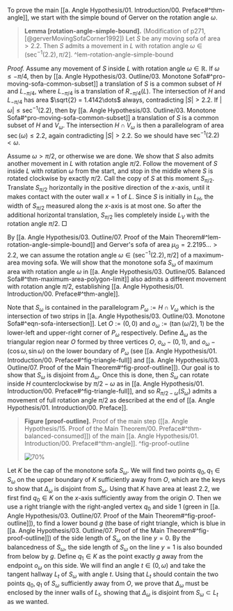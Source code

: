 To prove the main [[a. Angle Hypothesis/01. Introduction/00. Preface#^thm-angle]], we start with the simple bound of Gerver on the rotation angle $\omega$.

> __Lemma [rotation-angle-simple-bound].__ (Modification of p271, [@gerverMovingSofaCorner1992]) Let $S$ be any moving sofa of area $> 2.2$. Then $S$ admits a movement in $L$ with rotation angle $\omega \in (\sec^{-1}(2.2) , \pi/2]$. ^lem-rotation-angle-simple-bound

_Proof._ Assume any movement of $S$ inside $L$ with rotation angle $\omega \in \mathbb{R}$. If $\omega \leq -\pi/4$, then by [[a. Angle Hypothesis/03. Outline/03. Monotone Sofa#^pro-moving-sofa-common-subset]] a translation of $S$ is a common subset of $H$ and $L_{-\pi/4}$, where $L_{-\pi/4}$ is a translation of $R_{-\pi/4}(L)$. The intersection of $H$ and $L_{-\pi/4}$ has area $\sqrt{2} = 1.4142\dots$ always, contradicting $|S| > 2.2$. If $|\omega| \leq \sec^{-1}(2.2)$, then by [[a. Angle Hypothesis/03. Outline/03. Monotone Sofa#^pro-moving-sofa-common-subset]] a translation of $S$ is a common subset of $H$ and $V_\omega$. The intersection $H \cap V_\omega$ is then a parallelogram of area $\sec(\omega) \leq 2.2$, again contradicting $|S| > 2.2$. So we should have $\sec^{-1}(2.2) < \omega$.

Assume $\omega > \pi/2$, or otherwise we are done. We show that $S$ also admits another movement in $L$ with rotation angle $\pi/2$. Follow the movement of $S$ inside $L$ with rotation $\omega$ from the start, and stop in the middle where $S$ is rotated clockwise by exactly $\pi/2$. Call the copy of $S$ at this moment $S_{\pi/2}$. Translate $S_{\pi/2}$ horizontally in the positive direction of the $x$-axis, until it makes contact with the outer wall $x=1$ of $L$. Since $S$ is initially in $L_H$, the width of $S_{\pi/2}$ measured along the $x$-axis is at most one. So after the additional horizontal translation, $S_{\pi/2}$ lies completely inside $L_V$ with the rotation angle $\pi/2$. □

By [[a. Angle Hypothesis/03. Outline/07. Proof of the Main Theorem#^lem-rotation-angle-simple-bound]] and Gerver's sofa of area $\mu_G = 2.2195\dots > 2.2$, we can assume the rotation angle $\omega \in (\sec^{-1}(2.2), \pi/2]$ of a maximum-area moving sofa. We will show that the monotone sofa $S_\omega$ of maximum area with rotation angle $\omega$ in [[a. Angle Hypothesis/03. Outline/05. Balanced Sofa#^thm-maximum-area-polygon-limit]] also admits a different movement with rotation angle $\pi/2$, establishing [[a. Angle Hypothesis/01. Introduction/00. Preface#^thm-angle]].

Note that $S_\omega$ is contained in the parallelogram $P_\omega := H \cap V_\omega$ which is the intersection of two strips in [[a. Angle Hypothesis/03. Outline/03. Monotone Sofa#^eqn-sofa-intersection]]. Let $O := (0, 0)$ and $o_\omega := (\tan(\omega/2), 1)$ be the lower-left and upper-right corner of $P_\omega$ respectively. Define $\Delta_\omega$ as the triangular region near $O$ formed by three vertices $O$, $o_\omega - (0, 1)$, and $o_\omega - (\cos \omega, \sin \omega)$ on the lower boundary of $P_\omega$ (see [[a. Angle Hypothesis/01. Introduction/00. Preface#^fig-triangle-full]] and [[a. Angle Hypothesis/03. Outline/07. Proof of the Main Theorem#^fig-proof-outline]]). Our goal is to show that $S_\omega$ is disjoint from $\Delta_\omega$. Once this is done, then $S_\omega$ can rotate inside $H$ counterclockwise by $\pi/2-\omega$ as in [[a. Angle Hypothesis/01. Introduction/00. Preface#^fig-triangle-full]], and so $R_{\pi/2-\omega}(S_\omega)$ admits a movement of full rotation angle $\pi/2$ as described at the end of [[a. Angle Hypothesis/01. Introduction/00. Preface]].

> __Figure [proof-outline].__ Proof of the main step ([[a. Angle Hypothesis/15. Proof of the Main Theorem/00. Preface#^thm-balanced-consumed]]) of the main [[a. Angle Hypothesis/01. Introduction/00. Preface#^thm-angle]]. ^fig-proof-outline
> 
> ![70%](images/clipped-sofa-proof.svg)

Let $K$ be the cap of the monotone sofa $S_\omega$. We will find two points $q_0, q_1 \in S_\omega$ on the upper boundary of $K$ sufficiently away from $O$, which are the keys to show that $\Delta_\omega$ is disjoint from $S_\omega$. Using that $K$ have area at least $2.2$, we first find $q_0 \in K$ on the $x$-axis sufficiently away from the origin $O$. Then we use a right triangle with the right-angled vertex $q_0$ and side 1 (green in [[a. Angle Hypothesis/03. Outline/07. Proof of the Main Theorem#^fig-proof-outline]]), to find a lower bound $g$ (the base of right triangle, which is blue in [[a. Angle Hypothesis/03. Outline/07. Proof of the Main Theorem#^fig-proof-outline]]) of the side length of $S_\omega$ on the line $y = 0$. By the balancedness of $S_\omega$, the side length of $S_\omega$ on the line $y=1$ is also bounded from below by $g$. Define $q_1 \in K$ as the point exactly $g$ away from the endpoint $o_\omega$ on this side. We will find an angle $t \in (0, \omega)$ and take the tangent hallway $L_t$ of $S_\omega$ with angle $t$. Using that $L_t$ should contain the two points $q_0, q_1$ of $S_\omega$ sufficiently away from $O$, we prove that $\Delta_\omega$ must be enclosed by the inner walls of $L_t$, showing that $\Delta_\omega$ is disjoint from $S_\omega \subset L_t$ as we wanted.